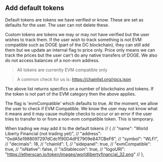 ## Add default tokens

Default tokens are tokens we have verified or know. These are set as defaults for the user. The user can not delete these.

Custom tokens are tokens we may or may not have verified but the user wishes to track them. If the user wish to track something is not EVM compatible such as DOGE (part of the DC blockchain), they can still add them but we update an internal flag to price only. Price only means we can track the prices but the user can't do any native transfers of DOGE. We also do not access balances of a non-evm address.

> All tokens are currently EVM compatible only

> A common check for us is: https://chainlist.org/rpcs.json

The above list returns specifics on a number of blockchains and tokens. If the token is not part of the EVM category then the above applies.

The flag is 'evmCompatible' which defaults to true. At the moment, we allow the user to check if EVM Compatible. We know the user may not know what it means and it may cause multiple checks to occur or an error if the user tries to transfer to or from a non-evm compatible token. This is temporary.

When trading we may add it to the default tokens
// {
// "name": "World Liberty Financial (not trading yet)",
// "address": "0xdA5e1988097297dCdc1f90D4dFE7909e847CBeF6",
// "symbol": "WLFI",
// "decimals": 18,
// "chainId": 1,
// "sidepanel": true,
// "evmCompatible": true,
// "isNative": false,
// "isStablecoin": true,
// "logoURI": "https://etherscan.io/token/images/worldlibertyfinancial_32.png"
// },
